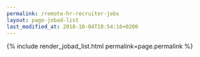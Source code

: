 ```yaml
---
permalink: /remote-hr-recruiter-jobs
layout: page-jobad-list
last_modified_at: 2018-10-04T18:54:16+0200
---
```

{% include render_jobad_list.html permalink=page.permalink %}
